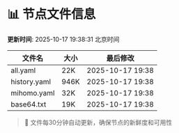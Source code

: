 # 📊 节点文件信息

**更新时间**: 2025-10-17 19:38:31 北京时间

| 文件名 | 大小 | 最后修改 |
|--------|------|----------|
| all.yaml | 22K | 2025-10-17 19:38 |
| history.yaml | 946K | 2025-10-17 19:38 |
| mihomo.yaml | 32K | 2025-10-17 19:38 |
| base64.txt | 19K | 2025-10-17 19:38 |

> 🔄 文件每30分钟自动更新，确保节点的新鲜度和可用性
